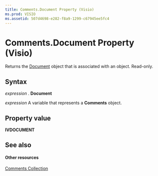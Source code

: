 ```yaml
---
title: Comments.Document Property (Visio)
ms.prod: VISIO
ms.assetid: 507d4698-e282-f8a9-1299-c67945ee5fc4
---
```



# Comments.Document Property (Visio)

Returns the [Document](document-object-visio.md) object that is associated with an object. Read-only.


## Syntax

 _expression_ . **Document**

 _expression_ A variable that represents a **Comments** object.


## Property value

 **IVDOCUMENT**


## See also


#### Other resources


[Comments Collection](comments-object-visio.md)

